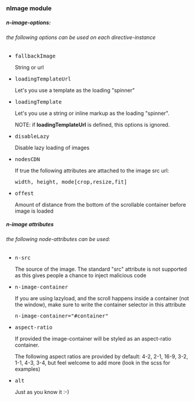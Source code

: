 ### nImage module

##### n-image-options:

###### the following options can be used on each directive-instance

*   <pre>fallbackImage</pre>

    String or url

*   <pre>loadingTemplateUrl</pre>

    Let's you use a template as the loading "spinner"

*   <pre>loadingTemplate</pre>

    Let's you use a string or inline markup as the loading "spinner".

    NOTE: if **loadingTemplateUrl** is defined, this options is ignored.

*   <pre>disableLazy</pre>

    Disable lazy loading of images

*   <pre>nodesCDN</pre>

    If true the following attributes are attached to the image src url:

    <pre>width, height, mode[crop,resize,fit]</pre>

*   <pre>offest</pre>

    Amount of distance from the bottom of the scrollable container before image is loaded

##### n-image attributes

###### the following node-attributes can be used:

*   <pre>n-src</pre>

    The source of the image. The standard "src" attribute is not supported as this gives people a chance to inject malicious code

*   <pre>n-image-container</pre>

    If you are using lazyload, and the scroll happens inside a container (not the window), make sure to write the container selector in this attribute

    <pre>n-image-container="#container"</pre>

*   <pre>aspect-ratio</pre>

    If provided the image-container will be styled as an aspect-ratio container.

    The following aspect ratios are provided by default: 4-2, 2-1, 16-9, 3-2, 1-1, 4-3, 3-4, but feel welcome to add more (look in the scss for examples)

*   <pre>alt</pre>

    Just as you know it :-)